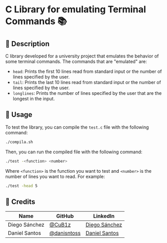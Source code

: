 # C Library for emulating Terminal Commands 📚

## 📝 Description
C library developed for a university project that emulates the behavior of some terminal commands. The commands that are "emulated" are:
- `head`: Prints the first 10 lines read from standard input or the number of lines specified by the user.
- `tail`: Prints the last 10 lines read from standard input or the number of lines specified by the user.
- `longlines`: Prints the number of lines specified by the user that are the longest in the input.

## 🚀 Usage
To test the library, you can compile the `test.c` file with the following command:
```bash
./compila.sh
```

Then, you can run the compiled file with the following command:
```bash
./test -<function> <number> 
```

Where `<function>` is the function you want to test and `<number>` is the number of lines you want to read. For example:
```bash
./test -head 5
```

## 📜 Credits

| Name          | GitHub                                       | LinkedIn                                                    |
| ------------- | -------------------------------------------- | ----------------------------------------------------------- |
| Diego Sánchez | [@CuB1z](https://github.com/CuB1z)           | [Diego Sánchez](https://www.linkedin.com/in/cub1z/)         |
| Daniel Santos | [@danisntoss](https://github.com/danisntoss) | [Daniel Santos ](https://www.linkedin.com/in/danisntoss/) |

